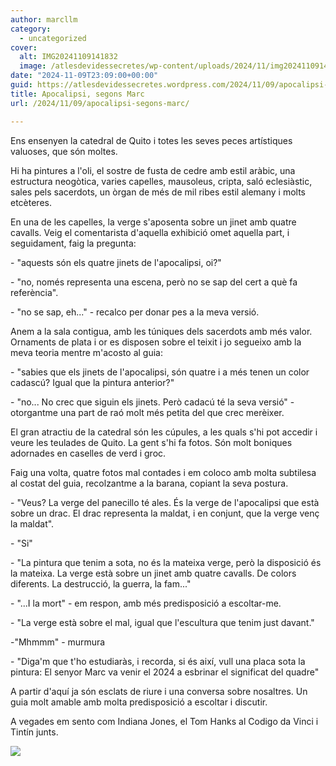 ```yaml
---
author: marcllm
category:
  - uncategorized
cover:
  alt: IMG20241109141832
  image: /atlesdevidessecretes/wp-content/uploads/2024/11/img20241109141832.jpg
date: "2024-11-09T23:09:00+00:00"
guid: https://atlesdevidessecretes.wordpress.com/2024/11/09/apocalipsi-segons-marc/
title: Apocalipsi, segons Marc
url: /2024/11/09/apocalipsi-segons-marc/

---
```

Ens ensenyen la catedral de Quito i totes les seves peces artístiques valuoses, que són moltes.

Hi ha pintures a l'oli, el sostre de fusta de cedre amb estil aràbic, una estructura neogòtica, varies capelles, mausoleus, cripta, saló eclesiàstic, sales pels sacerdots, un òrgan de més de mil ribes estil alemany i molts etcèteres.



En una de les capelles, la verge s'aposenta sobre un jinet amb quatre cavalls. Veig el comentarista d'aquella exhibició omet aquella part, i seguidament, faig la pregunta:

\- "aquests són els quatre jinets de l'apocalipsi, oi?"

\- "no, només representa una escena, però no se sap del cert a què fa referència".

\- "no se sap, eh..." - recalco per donar pes a la meva versió.



Anem a la sala contigua, amb les túniques dels sacerdots amb més valor. Ornaments de plata i or es disposen sobre el teixit i jo segueixo amb la meva teoria mentre m'acosto al guia:

\- "sabies que els jinets de l'apocalipsi, són quatre i a més tenen un color cadascú? Igual que la pintura anterior?"

\- "no... No crec que siguin els jinets. Però cadacú té la seva versió" - otorgantme una part de raó molt més petita del que crec merèixer.



El gran atractiu de la catedral són les cúpules, a les quals s'hi pot accedir i veure les teulades de Quito. La gent s'hi fa fotos. Són molt boniques adornades en caselles de verd i groc.

Faig una volta, quatre fotos mal contades i em coloco amb molta subtilesa al costat del guia, recolzantme a la barana, copiant la seva postura.

\- "Veus? La verge del panecillo té ales. És la verge de l'apocalipsi que està sobre un drac. El drac representa la maldat, i en conjunt, que la verge venç la maldat".

\- "Si"

\- "La pintura que tenim a sota, no és la mateixa verge, però la disposició és la mateixa. La verge està sobre un jinet amb quatre cavalls. De colors diferents. La destrucció, la guerra, la fam..."

\- "...I la mort" - em respon, amb més predisposició a escoltar-me.

\- "La verge està sobre el mal, igual que l'escultura que tenim just davant."

-"Mhmmm" - murmura

\- "Diga'm que t'ho estudiaràs, i recorda, si és així, vull una placa sota la pintura: El senyor Marc va venir el 2024 a esbrinar el significat del quadre"



A partir d'aquí ja són esclats de riure i una conversa sobre nosaltres. Un guia molt amable amb molta predisposició a escoltar i discutir.



A vegades em sento com Indiana Jones, el Tom Hanks al Codigo da Vinci i Tintín junts.



[![](https://blogger.googleusercontent.com/img/a/AVvXsEi3trxPfZCs-URBAain0ycl2t8XRA-Bro1aPCgez2kiY5s-hiEDcxOD0jgDNbXEQCSrjVp18ucSgQp604r9eSjXGSREMc2mH4UFl-WtrZzaX_PpHxLOCo-rmHelrLn2WYS0PkXy1rgTxoBYnPa1IE-8KPx9y4dFAmaNVZBoD29-jPZe_W6bVZVHuULCgZBm)](https://blogger.googleusercontent.com/img/a/AVvXsEi3trxPfZCs-URBAain0ycl2t8XRA-Bro1aPCgez2kiY5s-hiEDcxOD0jgDNbXEQCSrjVp18ucSgQp604r9eSjXGSREMc2mH4UFl-WtrZzaX_PpHxLOCo-rmHelrLn2WYS0PkXy1rgTxoBYnPa1IE-8KPx9y4dFAmaNVZBoD29-jPZe_W6bVZVHuULCgZBm)






